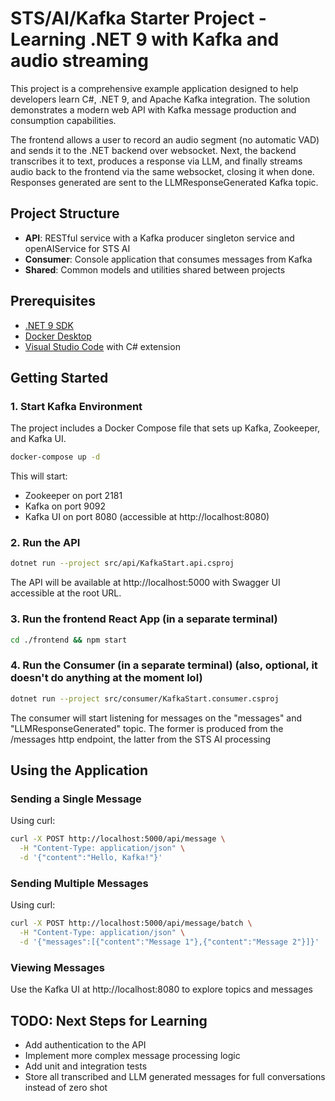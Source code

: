 # STS/AI/Kafka Starter Project - Learning .NET 9 with Kafka and audio streaming

This project is a comprehensive example application designed to help developers learn C#, .NET 9, and Apache Kafka integration. The solution demonstrates a modern web API with Kafka message production and consumption capabilities.

The frontend allows a user to record an audio segment (no automatic VAD) and sends it to the .NET backend over websocket.
Next, the backend transcribes it to text, produces a response via LLM, and finally streams audio back to the frontend via the same websocket, closing it when done.
Responses generated are sent to the LLMResponseGenerated Kafka topic.

## Project Structure

- **API**: RESTful service with a Kafka producer singleton service and openAIService for STS AI
- **Consumer**: Console application that consumes messages from Kafka
- **Shared**: Common models and utilities shared between projects

## Prerequisites

- [.NET 9 SDK](https://dotnet.microsoft.com/en-us/download)
- [Docker Desktop](https://www.docker.com/products/docker-desktop/)
- [Visual Studio Code](https://code.visualstudio.com/) with C# extension

## Getting Started

### 1. Start Kafka Environment

The project includes a Docker Compose file that sets up Kafka, Zookeeper, and Kafka UI.

```bash
docker-compose up -d
```

This will start:
- Zookeeper on port 2181
- Kafka on port 9092
- Kafka UI on port 8080 (accessible at http://localhost:8080)

### 2. Run the API

```bash
dotnet run --project src/api/KafkaStart.api.csproj
```

The API will be available at http://localhost:5000 with Swagger UI accessible at the root URL.

### 3. Run the frontend React App (in a separate terminal)

```bash
cd ./frontend && npm start
```

### 4. Run the Consumer (in a separate terminal) (also, optional, it doesn't do anything at the moment lol)

```bash
dotnet run --project src/consumer/KafkaStart.consumer.csproj
```

The consumer will start listening for messages on the "messages" and "LLMResponseGenerated" topic.
The former is produced from the /messages http endpoint, the latter from the STS AI processing

## Using the Application

### Sending a Single Message

Using curl:
```bash
curl -X POST http://localhost:5000/api/message \
  -H "Content-Type: application/json" \
  -d '{"content":"Hello, Kafka!"}'
```

### Sending Multiple Messages

Using curl:
```bash
curl -X POST http://localhost:5000/api/message/batch \
  -H "Content-Type: application/json" \
  -d '{"messages":[{"content":"Message 1"},{"content":"Message 2"}]}'
```

### Viewing Messages

Use the Kafka UI at http://localhost:8080 to explore topics and messages

## TODO: Next Steps for Learning

- Add authentication to the API
- Implement more complex message processing logic
- Add unit and integration tests
- Store all transcribed and LLM generated messages for full conversations instead of zero shot
